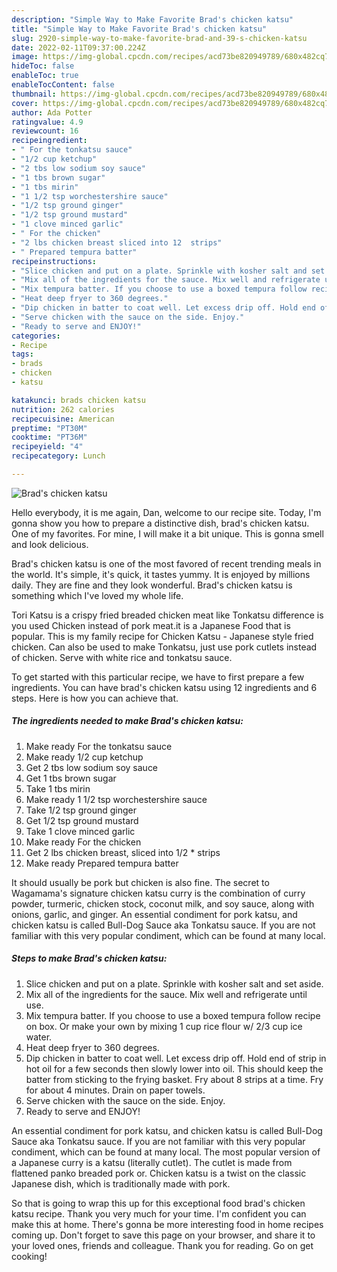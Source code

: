```yaml
---
description: "Simple Way to Make Favorite Brad's chicken katsu"
title: "Simple Way to Make Favorite Brad's chicken katsu"
slug: 2920-simple-way-to-make-favorite-brad-and-39-s-chicken-katsu
date: 2022-02-11T09:37:00.224Z
image: https://img-global.cpcdn.com/recipes/acd73be820949789/680x482cq70/brads-chicken-katsu-recipe-main-photo.jpg
hideToc: false
enableToc: true
enableTocContent: false
thumbnail: https://img-global.cpcdn.com/recipes/acd73be820949789/680x482cq70/brads-chicken-katsu-recipe-main-photo.jpg
cover: https://img-global.cpcdn.com/recipes/acd73be820949789/680x482cq70/brads-chicken-katsu-recipe-main-photo.jpg
author: Ada Potter
ratingvalue: 4.9
reviewcount: 16
recipeingredient:
- " For the tonkatsu sauce"
- "1/2 cup ketchup"
- "2 tbs low sodium soy sauce"
- "1 tbs brown sugar"
- "1 tbs mirin"
- "1 1/2 tsp worchestershire sauce"
- "1/2 tsp ground ginger"
- "1/2 tsp ground mustard"
- "1 clove minced garlic"
- " For the chicken"
- "2 lbs chicken breast sliced into 12  strips"
- " Prepared tempura batter"
recipeinstructions:
- "Slice chicken and put on a plate. Sprinkle with kosher salt and set aside."
- "Mix all of the ingredients for the sauce. Mix well and refrigerate until use."
- "Mix tempura batter. If you choose to use a boxed tempura follow recipe on box. Or make your own by mixing 1 cup rice flour w/ 2/3 cup ice water."
- "Heat deep fryer to 360 degrees."
- "Dip chicken in batter to coat well. Let excess drip off. Hold end of strip in hot oil for a few seconds then slowly lower into oil. This should keep the batter from sticking to the frying basket. Fry about 8 strips at a time. Fry for about 4 minutes. Drain on paper towels."
- "Serve chicken with the sauce on the side. Enjoy."
- "Ready to serve and ENJOY!"
categories:
- Recipe
tags:
- brads
- chicken
- katsu

katakunci: brads chicken katsu 
nutrition: 262 calories
recipecuisine: American
preptime: "PT30M"
cooktime: "PT36M"
recipeyield: "4"
recipecategory: Lunch

---
```



![Brad&#39;s chicken katsu](https://img-global.cpcdn.com/recipes/acd73be820949789/680x482cq70/brads-chicken-katsu-recipe-main-photo.jpg)

Hello everybody, it is me again, Dan, welcome to our recipe site. Today, I'm gonna show you how to prepare a distinctive dish, brad&#39;s chicken katsu. One of my favorites. For mine, I will make it a bit unique. This is gonna smell and look delicious.

Brad&#39;s chicken katsu is one of the most favored of recent trending meals in the world. It's simple, it's quick, it tastes yummy. It is enjoyed by millions daily. They are fine and they look wonderful. Brad&#39;s chicken katsu is something which I've loved my whole life.

Tori Katsu is a crispy fried breaded chicken meat like Tonkatsu difference is you used Chicken instead of pork meat.it is a Japanese Food that is popular. This is my family recipe for Chicken Katsu - Japanese style fried chicken. Can also be used to make Tonkatsu, just use pork cutlets instead of chicken. Serve with white rice and tonkatsu sauce.


To get started with this particular recipe, we have to first prepare a few ingredients. You can have brad&#39;s chicken katsu using 12 ingredients and 6 steps. Here is how you can achieve that.

<!--inarticleads1-->

##### The ingredients needed to make Brad&#39;s chicken katsu:

1. Make ready  For the tonkatsu sauce
1. Make ready 1/2 cup ketchup
1. Get 2 tbs low sodium soy sauce
1. Get 1 tbs brown sugar
1. Take 1 tbs mirin
1. Make ready 1 1/2 tsp worchestershire sauce
1. Take 1/2 tsp ground ginger
1. Get 1/2 tsp ground mustard
1. Take 1 clove minced garlic
1. Make ready  For the chicken
1. Get 2 lbs chicken breast, sliced into 1/2 * strips
1. Make ready  Prepared tempura batter


It should usually be pork but chicken is also fine. The secret to Wagamama&#39;s signature chicken katsu curry is the combination of curry powder, turmeric, chicken stock, coconut milk, and soy sauce, along with onions, garlic, and ginger. An essential condiment for pork katsu, and chicken katsu is called Bull-Dog Sauce aka Tonkatsu sauce. If you are not familiar with this very popular condiment, which can be found at many local. 

<!--inarticleads2-->

##### Steps to make Brad&#39;s chicken katsu:

1. Slice chicken and put on a plate. Sprinkle with kosher salt and set aside.
1. Mix all of the ingredients for the sauce. Mix well and refrigerate until use.
1. Mix tempura batter. If you choose to use a boxed tempura follow recipe on box. Or make your own by mixing 1 cup rice flour w/ 2/3 cup ice water.
1. Heat deep fryer to 360 degrees.
1. Dip chicken in batter to coat well. Let excess drip off. Hold end of strip in hot oil for a few seconds then slowly lower into oil. This should keep the batter from sticking to the frying basket. Fry about 8 strips at a time. Fry for about 4 minutes. Drain on paper towels.
1. Serve chicken with the sauce on the side. Enjoy.
1. Ready to serve and ENJOY!

An essential condiment for pork katsu, and chicken katsu is called Bull-Dog Sauce aka Tonkatsu sauce. If you are not familiar with this very popular condiment, which can be found at many local. The most popular version of a Japanese curry is a katsu (literally cutlet). The cutlet is made from flattened panko breaded pork or. Chicken katsu is a twist on the classic Japanese dish, which is traditionally made with pork. 

So that is going to wrap this up for this exceptional food brad&#39;s chicken katsu recipe. Thank you very much for your time. I'm confident you can make this at home. There's gonna be more interesting food in home recipes coming up. Don't forget to save this page on your browser, and share it to your loved ones, friends and colleague. Thank you for reading. Go on get cooking!

